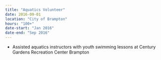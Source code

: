 ```yaml
---
title: "Aquatics Volunteer" 
date: 2016-09-01
location: "City of Brampton"
hours: "100+"
date-start: "Jan 2016"
date-end: "Sep 2016"
---
```


* Assisted aquatics instructors with youth swimming lessons at Century Gardens Recreation Center Brampton